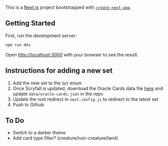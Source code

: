 This is a [Next.js](https://nextjs.org/) project bootstrapped with [`create-next-app`](https://github.com/vercel/next.js/tree/canary/packages/create-next-app).

## Getting Started

First, run the development server:

```bash
npm run dev
```

Open [http://localhost:3000](http://localhost:3000) with your browser to see the result.

## Instructions for adding a new set

1. Add the new set to the `Set` enum
2. Once Scryfall is updated, download the Oracle Cards data file [here](https://scryfall.com/docs/api/bulk-data) and update `data/oracle-cards.json` in the repo
3. Update the root redirect in `next.config.js` to redirect to the latest set
4. Push to Github

## To Do

- Switch to a darker theme
- Add card type filter? (creature/non-creature/land)
